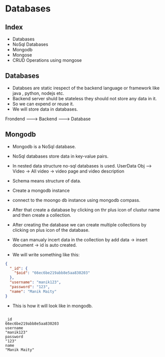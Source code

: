 # Databases 

## Index
- Databases
- NoSql Databases 
- Mongodb 
- Mongose
- CRUD Operations using mongose 

## Databases
- Databses are static irespect of the backend language or framework like java , python, nodejs etc.
- Backend server shuld be stateless they should not store any data in it.
- So we can expend or reuse it.
- We will store data in databases.

Frondend ---> Backend ---> Database

## Mongodb
- Mongodb is a NoSql database.
- NoSql databases store data in key-value pairs.
- In nested data structure no-sql databases is used. UserData Obj --> Video -> All video -> video page and video description
- Schema means structure of data.


- Create a mongodb instance
- connect to the moongo db instance using mongodb compass.
- After that create a database by clicking on thr plus icon of clustur name and then create a collection.
- After creating the database we can create multiple collections by clicking on plus icon of the  database.
- We can manualy incert data in the collection by add data -> insert document -> id is auto created.
- We will write something like this:
```json
{
  "_id": {
    "$oid": "66ec6be219abb8e5aa830203"
  },
  "username": "manik123",
  "password": "123",
  "name": "Manik Maity"
}
```
- This is how it will look like in mongodb.
```

_id
66ec6be219abb8e5aa830203
username
"manik123"
password
"123"
name
"Manik Maity"
```